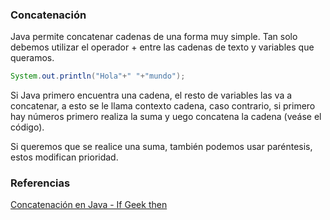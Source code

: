 ### Concatenación

Java permite concatenar cadenas de una forma muy simple. Tan solo debemos utilizar el operador + entre las cadenas de texto y variables que queramos.

```java
System.out.println("Hola"+" "+"mundo");
```

Si Java primero encuentra una cadena, el resto de variables las va a concatenar, a esto se le llama contexto cadena, caso contrario, si primero hay números primero realiza la suma y uego concatena la cadena (veáse el código).

Si queremos que se realice una suma, también podemos usar paréntesis, estos modifican prioridad.

### Referencias

[Concatenación en Java - If Geek then](https://ifgeekthen.nttdata.com/es/strings-en-java#:~:text=Concatenaci%C3%B3n%20de%20cadenas,%2B%20%22%20aqu%C3%AD%20en%20Madrid.%22)
